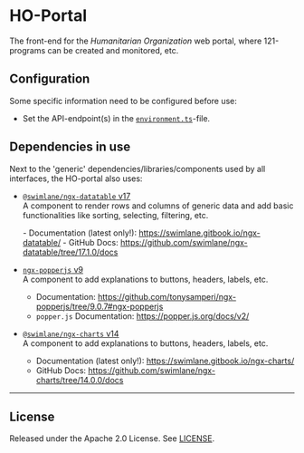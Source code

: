 # HO-Portal

The front-end for the _Humanitarian Organization_ web portal, where 121-programs can be created and monitored, etc.

## Configuration

Some specific information need to be configured before use:

- Set the API-endpoint(s) in the [`environment.ts`](./src/environments/environment.ts)-file.

## Dependencies in use

Next to the 'generic' dependencies/libraries/components used by all interfaces, the HO-portal also uses:

- [`@swimlane/ngx-datatable` v17](https://www.npmjs.com/package/@swimlane/ngx-datatable/v/17.1.0)  
  A component to render rows and columns of generic data and add basic functionalities like sorting, selecting, filtering, etc.

  \- Documentation (latest only!): <https://swimlane.gitbook.io/ngx-datatable/>
  \- GitHub Docs: <https://github.com/swimlane/ngx-datatable/tree/17.1.0/docs>

- [`ngx-popperjs` v9](https://www.npmjs.com/package/ngx-popperjs/v/9.0.7)  
  A component to add explanations to buttons, headers, labels, etc.

  - Documentation: <https://github.com/tonysamperi/ngx-popperjs/tree/9.0.7#ngx-popperjs>
  - `popper.js` Documentation: <https://popper.js.org/docs/v2/>

- [`@swimlane/ngx-charts` v14](https://www.npmjs.com/package/@swimlane/ngx-charts/v/14.0.0)  
  A component to add explanations to buttons, headers, labels, etc.

  - Documentation (latest only!): <https://swimlane.gitbook.io/ngx-charts/>
  - GitHub Docs: <https://github.com/swimlane/ngx-charts/tree/14.0.0/docs>

---

## License

Released under the Apache 2.0 License. See [LICENSE](LICENSE).
